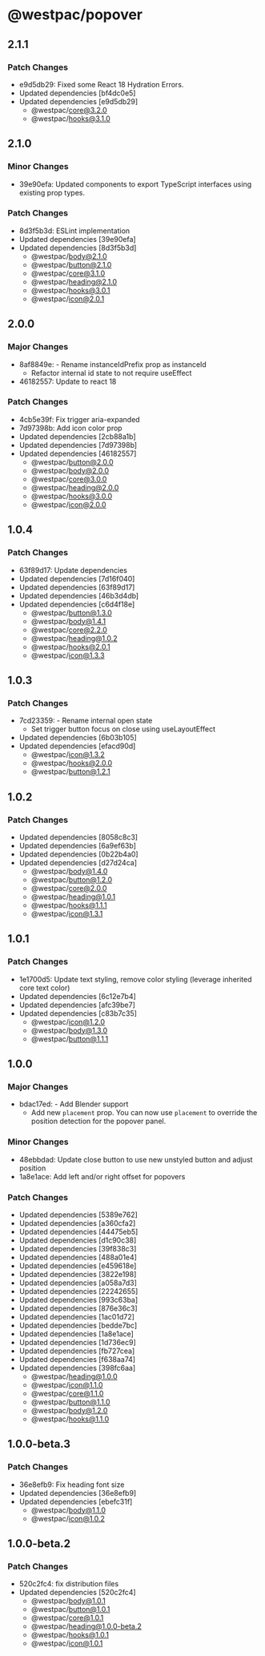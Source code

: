# @westpac/popover

## 2.1.1

### Patch Changes

- e9d5db29: Fixed some React 18 Hydration Errors.
- Updated dependencies [bf4dc0e5]
- Updated dependencies [e9d5db29]
  - @westpac/core@3.2.0
  - @westpac/hooks@3.1.0

## 2.1.0

### Minor Changes

- 39e90efa: Updated components to export TypeScript interfaces using existing prop types.

### Patch Changes

- 8d3f5b3d: ESLint implementation
- Updated dependencies [39e90efa]
- Updated dependencies [8d3f5b3d]
  - @westpac/body@2.1.0
  - @westpac/button@2.1.0
  - @westpac/core@3.1.0
  - @westpac/heading@2.1.0
  - @westpac/hooks@3.0.1
  - @westpac/icon@2.0.1

## 2.0.0

### Major Changes

- 8af8849e: - Rename instanceIdPrefix prop as instanceId
  - Refactor internal id state to not require useEffect
- 46182557: Update to react 18

### Patch Changes

- 4cb5e39f: Fix trigger aria-expanded
- 7d97398b: Add icon color prop
- Updated dependencies [2cb88a1b]
- Updated dependencies [7d97398b]
- Updated dependencies [46182557]
  - @westpac/button@2.0.0
  - @westpac/body@2.0.0
  - @westpac/core@3.0.0
  - @westpac/heading@2.0.0
  - @westpac/hooks@3.0.0
  - @westpac/icon@2.0.0

## 1.0.4

### Patch Changes

- 63f89d17: Update dependencies
- Updated dependencies [7d16f040]
- Updated dependencies [63f89d17]
- Updated dependencies [46b3d4db]
- Updated dependencies [c6d4f18e]
  - @westpac/button@1.3.0
  - @westpac/body@1.4.1
  - @westpac/core@2.2.0
  - @westpac/heading@1.0.2
  - @westpac/hooks@2.0.1
  - @westpac/icon@1.3.3

## 1.0.3

### Patch Changes

- 7cd23359: - Rename internal open state
  - Set trigger button focus on close using useLayoutEffect
- Updated dependencies [6b03b105]
- Updated dependencies [efacd90d]
  - @westpac/icon@1.3.2
  - @westpac/hooks@2.0.0
  - @westpac/button@1.2.1

## 1.0.2

### Patch Changes

- Updated dependencies [8058c8c3]
- Updated dependencies [6a9ef63b]
- Updated dependencies [0b22b4a0]
- Updated dependencies [d27d24ca]
  - @westpac/body@1.4.0
  - @westpac/button@1.2.0
  - @westpac/core@2.0.0
  - @westpac/heading@1.0.1
  - @westpac/hooks@1.1.1
  - @westpac/icon@1.3.1

## 1.0.1

### Patch Changes

- 1e1700d5: Update text styling, remove color styling (leverage inherited core text color)
- Updated dependencies [6c12e7b4]
- Updated dependencies [afc39be7]
- Updated dependencies [c83b7c35]
  - @westpac/icon@1.2.0
  - @westpac/body@1.3.0
  - @westpac/button@1.1.1

## 1.0.0

### Major Changes

- bdac17ed: - Add Blender support
  - Add new `placement` prop. You can now use `placement` to override the position detection for the popover panel.

### Minor Changes

- 48ebbdad: Update close button to use new unstyled button and adjust position
- 1a8e1ace: Add left and/or right offset for popovers

### Patch Changes

- Updated dependencies [5389e762]
- Updated dependencies [a360cfa2]
- Updated dependencies [44475eb5]
- Updated dependencies [d1c90c38]
- Updated dependencies [39f838c3]
- Updated dependencies [488a01e4]
- Updated dependencies [e459618e]
- Updated dependencies [3822e198]
- Updated dependencies [a058a7d3]
- Updated dependencies [22242655]
- Updated dependencies [993c63ba]
- Updated dependencies [876e36c3]
- Updated dependencies [1ac01d72]
- Updated dependencies [bedde7bc]
- Updated dependencies [1a8e1ace]
- Updated dependencies [1d736ec9]
- Updated dependencies [fb727cea]
- Updated dependencies [f638aa74]
- Updated dependencies [398fc6aa]
  - @westpac/heading@1.0.0
  - @westpac/icon@1.1.0
  - @westpac/core@1.1.0
  - @westpac/button@1.1.0
  - @westpac/body@1.2.0
  - @westpac/hooks@1.1.0

## 1.0.0-beta.3

### Patch Changes

- 36e8efb9: Fix heading font size
- Updated dependencies [36e8efb9]
- Updated dependencies [ebefc31f]
  - @westpac/body@1.1.0
  - @westpac/icon@1.0.2

## 1.0.0-beta.2

### Patch Changes

- 520c2fc4: fix distribution files
- Updated dependencies [520c2fc4]
  - @westpac/body@1.0.1
  - @westpac/button@1.0.1
  - @westpac/core@1.0.1
  - @westpac/heading@1.0.0-beta.2
  - @westpac/hooks@1.0.1
  - @westpac/icon@1.0.1
